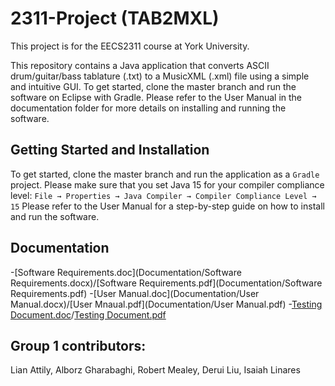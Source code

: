 # 2311-Project (TAB2MXL)
This project is for the EECS2311 course at York University.

This repository contains a Java application that converts ASCII drum/guitar/bass tablature (.txt) to a MusicXML (.xml) file using a simple and intuitive GUI.
To get started, clone the master branch and run the software on Eclipse with Gradle. Please refer to the User Manual in the documentation folder for more details on installing and running the software.

## Getting Started and Installation
To get started, clone the master branch and run the application as a `Gradle` project. Please make sure that you set Java 15 for your compiler compliance level:
`File → Properties → Java Compiler → Compiler Compliance Level → 15`
Please refer to the User Manual for a step-by-step guide on how to install and run the software.



## Documentation
-[Software Requirements.doc](Documentation/Software Requirements.docx)/[Software Requirements.pdf](Documentation/Software Requirements.pdf)
-[User Manual.doc](Documentation/User Manual.docx)/[User Mnaual.pdf](Documentation/User Manual.pdf)
-[Testing Document.doc]()/[Testing Document.pdf]()

## Group 1 contributors: 
Lian Attily, Alborz Gharabaghi, Robert Mealey, Derui Liu, Isaiah Linares

